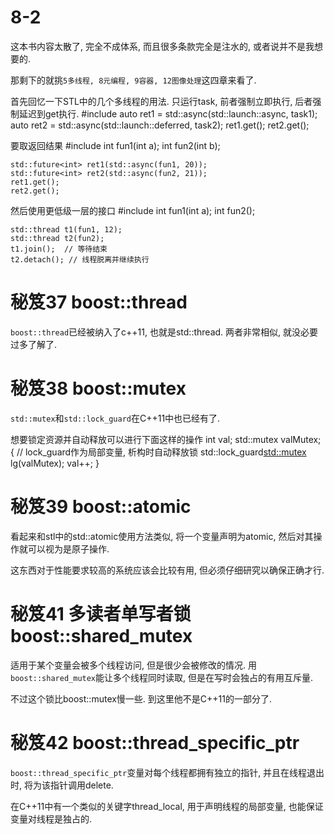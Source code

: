 # 8-2

这本书内容太散了, 完全不成体系, 而且很多条款完全是注水的, 或者说并不是我想要的.

那剩下的就挑`5多线程, 8元编程, 9容器, 12图像处理`这四章来看了.

首先回忆一下STL中的几个多线程的用法.
只运行task, 前者强制立即执行, 后者强制延迟到get执行.
    #include <future>
	auto ret1 = std::async(std::launch::async, task1);
	auto ret2 = std::async(std::launch::deferred, task2);
	ret1.get();
	ret2.get();

要取返回结果
    #include <future>
    int fun1(int a);
    int fun2(int b);
    
    std::future<int> ret1(std::async(fun1, 20));
    std::future<int> ret2(std::async(fun2, 21));
    ret1.get();
    ret2.get();

然后使用更低级一层的接口
    #include <future>
    int fun1(int a);
    int fun2();

	std::thread t1(fun1, 12);
	std::thread t2(fun2);
    t1.join();  // 等待结束
    t2.detach(); // 线程脱离并继续执行

# 秘笈37 boost::thread

`boost::thread`已经被纳入了c++11, 也就是std::thread.
两者非常相似, 就没必要过多了解了.

# 秘笈38 boost::mutex

`std::mutex`和`std::lock_guard`在C++11中也已经有了.

想要锁定资源并自动释放可以进行下面这样的操作
	int val;
	std::mutex valMutex;
	{
        // lock_guard作为局部变量, 析构时自动释放锁
		std::lock_guard<std::mutex> lg(valMutex); 
		val++;
	}

# 秘笈39 boost::atomic

看起来和stl中的std::atomic使用方法类似, 将一个变量声明为atomic, 然后对其操作就可以视为是原子操作.

这东西对于性能要求较高的系统应该会比较有用, 但必须仔细研究以确保正确才行.

# 秘笈41 多读者单写者锁 boost::shared_mutex

适用于某个变量会被多个线程访问, 但是很少会被修改的情况.
用`boost::shared_mutex`能让多个线程同时读取, 但是在写时会独占的有用互斥量.

不过这个锁比boost::mutex慢一些.
到这里他不是C++11的一部分了.

# 秘笈42 boost::thread_specific_ptr

`boost::thread_specific_ptr`变量对每个线程都拥有独立的指针, 并且在线程退出时, 将为该指针调用delete.

在C++11中有一个类似的关键字thread_local, 用于声明线程的局部变量, 也能保证变量对线程是独占的.

